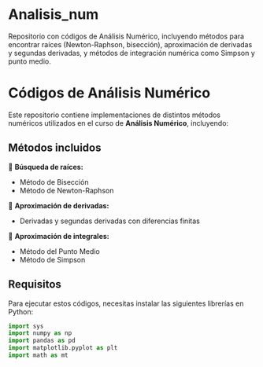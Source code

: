 # Analisis_num
Repositorio con códigos de Análisis Numérico, incluyendo métodos para encontrar raíces (Newton-Raphson, bisección), aproximación de derivadas y segundas derivadas, y métodos de integración numérica como Simpson y punto medio.
# Códigos de Análisis Numérico  

Este repositorio contiene implementaciones de distintos métodos numéricos utilizados en el curso de **Análisis Numérico**, incluyendo:  

## Métodos incluidos  

🔹 **Búsqueda de raíces:**  
- Método de Bisección  
- Método de Newton-Raphson  

🔹 **Aproximación de derivadas:**  
- Derivadas y segundas derivadas con diferencias finitas  

🔹 **Aproximación de integrales:**  
- Método del Punto Medio  
- Método de Simpson  

## Requisitos  
Para ejecutar estos códigos, necesitas instalar las siguientes librerías en Python:  

```python
import sys
import numpy as np
import pandas as pd
import matplotlib.pyplot as plt
import math as mt
